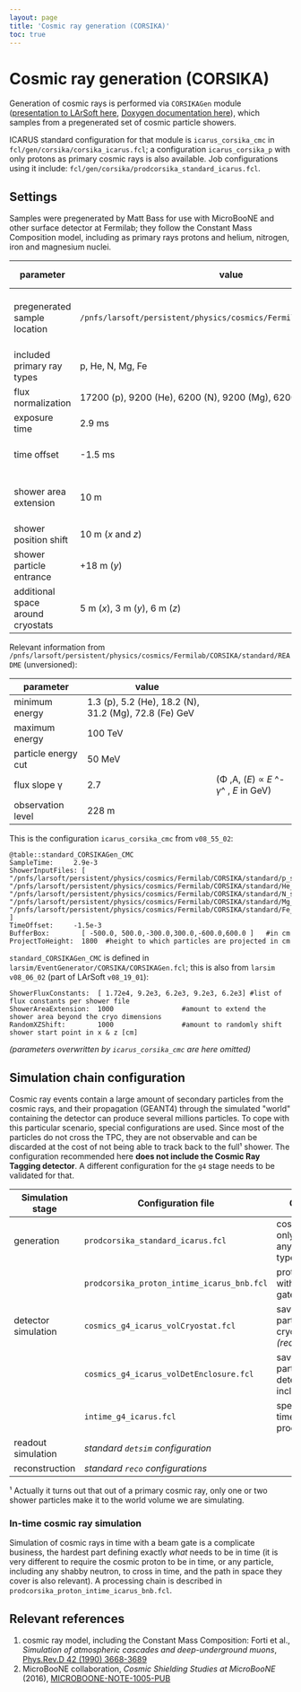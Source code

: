 ```yaml
---
layout: page
title: 'Cosmic ray generation (CORSIKA)'
toc: true
---
```



Cosmic ray generation (CORSIKA)
================================================================================

Generation of cosmic rays is performed via `CORSIKAGen` module
([presentation to LArSoft here](https://indico.fnal.gov/event/10893/contribution/3/material/slides),
[Doxygen documentation here](http://nusoft.fnal.gov/larsoft/doxsvn/html/classevgen_1_1CORSIKAGen.html)),
which samples from a pregenerated set of cosmic particle showers.

ICARUS standard configuration for that module is `icarus_corsika_cmc` in
`fcl/gen/corsika/corsika_icarus.fcl`;
a configuration `icarus_corsika_p` with only protons as primary cosmic rays is also available.
Job configurations using it include:
`fcl/gen/corsika/prodcorsika_standard_icarus.fcl`.



Settings
------------------------------------

Samples were pregenerated by Matt Bass for use with MicroBooNE and other
surface detector at Fermilab; they follow the Constant Mass Composition
model, including as primary rays protons and helium, nitrogen, iron and
magnesium nuclei.

| parameter                           | value                                                                  | parameter             | updated at  |  notes                                                                                          |
| ----------------------------------- | ---------------------------------------------------------------------- | --------------------- | ----------- | ----------------------------------------------------------------------------------------------- |
| pregenerated sample location        | `/pnfs/larsoft/persistent/physics/cosmics/Fermilab/CORSIKA/standard`   | `ShowerInputFiles`    | `v08_19_01` |   more information in the `README` file in there                                            |
| included primary ray types          | p, He, N, Mg, Fe                                                       | `ShowerInputFiles`    | `v08_19_01` |
| flux normalization                  | 17200 (p), 9200 (He), 6200 (N), 9200 (Mg), 6200 (Fe)                   | `ShowerFluxConstants` | `v08_19_01` | 1/(π m s²)                                                                                      |
| exposure time                       | 2.9 ms                                                                 | `SampleTime`          | `v08_55_02` |
| time offset                         | -1.5 ms                                                                | `TimeOffset`          | `v08_55_02` | on [simulation time scale](Software_parameters_and_settings.html#Timing-overview)       |
| shower area extension               | 10 m                                                                   | `ShowerAreaExtension` | `v08_19_01` | additional on each side of the cryostats                                                        |
| shower position shift               | 10 m (*x* and *z*)                                                     | `RandomXYShift`       | `v08_19_01` |
| shower particle entrance            | +18 m (*y*)                                                            | `ProjectToHeight`     | `v08_19_01` | in LArSoft "world" coordinates                                                                  |
| additional space around cryostats   | 5 m (*x*), 3 m (*y*), 6 m (*z*)                                        | `BufferBox`           | `v08_19_01` |

Relevant information from `/pnfs/larsoft/persistent/physics/cosmics/Fermilab/CORSIKA/standard/README` (unversioned):

| parameter             | value                                                   |                                          |
| --------------------- | ------------------------------------------------------- | ---------------------------------------- |
| minimum energy        | 1.3 (p), 5.2 (He), 18.2 (N), 31.2 (Mg), 72.8 (Fe) GeV   |
| maximum energy        | 100 TeV                                                 |
| particle energy cut   | 50 MeV                                                  |
| flux slope γ          | 2.7                                                     | (Φ ,A, (_E_) ∝ _E_ ^-_γ_^ , _E_ in GeV)  |
| observation level     | 228 m                                                   |

This is the configuration `icarus_corsika_cmc` from `v08_55_02`:

    @table::standard_CORSIKAGen_CMC
    SampleTime:     2.9e-3
    ShowerInputFiles: [ "/pnfs/larsoft/persistent/physics/cosmics/Fermilab/CORSIKA/standard/p_showers_*.db", "/pnfs/larsoft/persistent/physics/cosmics/Fermilab/CORSIKA/standard/He_showers_*.db", "/pnfs/larsoft/persistent/physics/cosmics/Fermilab/CORSIKA/standard/N_showers_*.db", "/pnfs/larsoft/persistent/physics/cosmics/Fermilab/CORSIKA/standard/Mg_showers_*.db", "/pnfs/larsoft/persistent/physics/cosmics/Fermilab/CORSIKA/standard/Fe_showers_*.db" ]
    TimeOffset:     -1.5e-3
    BufferBox:        [ -500.0, 500.0,-300.0,300.0,-600.0,600.0 ]   #in cm
    ProjectToHeight:  1800  #height to which particles are projected in cm

`standard_CORSIKAGen_CMC` is defined in `larsim/EventGenerator/CORSIKA/CORSIKAGen.fcl`;
this is also from `larsim` `v08_06_02` (part of LArSoft `v08_19_01`):

    ShowerFluxConstants:  [ 1.72e4, 9.2e3, 6.2e3, 9.2e3, 6.2e3] #list of flux constants per shower file
    ShowerAreaExtension:  1000                 #amount to extend the shower area beyond the cryo dimensions
    RandomXZShift:        1000                 #amount to randomly shift shower start point in x & z [cm]

_(parameters overwritten by `icarus_corsika_cmc` are here omitted)_



Simulation chain configuration
--------------------------------------------------------------------------------

Cosmic ray events contain a large amount of secondary particles from the
cosmic rays, and their propagation (GEANT4) through the simulated
"world" containing the detector can produce several millions
particles.
To cope with this particular scenario, special configurations are used.
Since most of the particles do not cross the TPC, they are not
observable and can be discarded at the cost of not being able to track
back to the full¹ shower.
The configuration recommended here **does not include the Cosmic Ray
Tagging detector**. A different configuration for the `g4` stage needs
to be validated for that.

| Simulation stage    | Configuration file                         | Comment                                           | Last seen in  |
| ------------------- | ------------------------------------------ | ------------------------------------------------- | ------------- |
| generation          | `prodcorsika_standard_icarus.fcl`          | cosmic rays only, any time, any primary type      | `v08_44_00`   |
|                     | `prodcorsika_proton_intime_icarus_bnb.fcl` | protons only, with one in BNB gate; _see below_   | `v09_06_00`   |
| detector simulation | `cosmics_g4_icarus_volCryostat.fcl`        | saves only particles in cryostats *(recommended)* | `v08_45_00`   |
|                     | `cosmics_g4_icarus_volDetEnclosure.fcl`    | saves only particles in detector, including CRT   | `v08_45_00`   |
|                     | `intime_g4_icarus.fcl`                     | special for in-time cosmic ray processing         | `v09_06_00`   |
| readout simulation  | *standard `detsim` configuration*          |                                                     
| reconstruction      | *standard `reco` configurations*           |                                                     


¹ Actually it turns out that out of a primary cosmic ray, only one or
two shower particles make it to the world volume we are simulating.


### In-time cosmic ray simulation

Simulation of cosmic rays in time with a beam gate is a complicate business,
the hardest part defining exactly _what_ needs to be in time
(it is very different to require the cosmic proton to be in time,
or any particle, including any shabby neutron, to cross in time,
and the path in space they cover is also relevant).
A processing chain is described in `prodcorsika_proton_intime_icarus_bnb.fcl`.


Relevant references
--------------------

1. cosmic ray model, including the Constant Mass Composition:
    Forti et al., _Simulation of atmospheric cascades and deep-underground muons_,
    [Phys.Rev.D 42 (1990) 3668-3689](https://journals.aps.org/prd/abstract/10.1103/PhysRevD.42.3668)
2. MicroBooNE collaboration, _Cosmic Shielding Studies at MicroBooNE_ (2016),
    [MICROBOONE-NOTE-1005-PUB](http://microboone.fnal.gov/wp-content/uploads/MICROBOONE-NOTE-1005-PUB.pdf)
